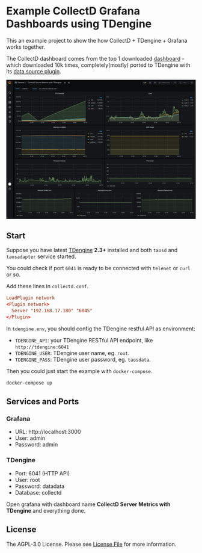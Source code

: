 # Example CollectD Grafana Dashboards using TDengine

This an example project to show the how CollectD + TDengine + Grafana works together.

The CollectD dashboard comes from the top 1 downloaded [dashboard](https://grafana.com/grafana/dashboards/24) - which downloaded 10k times, completely(mostly) ported to TDengine with its [data source plugin](https://github.com/taosdata/grafanaplugin).

![Dashboard](assets/collectd-dashboard.png)

## Start

Suppose you have latest [TDengine](http://taosdata.com/) **2.3+** installed and both `taosd` and `taosadapter` service started.

You could check if port `6041` is ready to be connected with `telenet` or `curl` or so.

Add these lines in `collectd.conf`.

```conf
LoadPlugin network
<Plugin network>
  Server "192.168.17.180" "6045"
</Plugin>
```

In `tdengine.env`, you should config the TDengine restful API as environment:

- `TDENGINE_API`: your TDengine RESTful API endpoint, like `http://tdengine:6041`
- `TDENGINE_USER`: TDengine user name, eg. `root`.
- `TDENGINE_PASS`: TDengine user password, eg. `taosdata`.

Then you could just start the example with `docker-compose`.

```bash
docker-compose up
```

## Services and Ports

### Grafana

- URL: http://localhost:3000
- User: admin
- Password: admin

### TDengine

- Port: 6041 (HTTP API)
- User: root
- Password: datadata
- Database: collectd

Open grafana with dashboard name **CollectD Server Metrics with TDengine** and everything done.

## License

The AGPL-3.0 License. Please see [License File](LICENSE) for more information.

